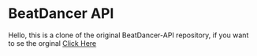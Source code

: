# BeatDancer API
Hello, this is a clone of the original BeatDancer-API repository, if you want to se the orginal [Click Here](https://github.com/Bastian1110/BeatDancer-API)
